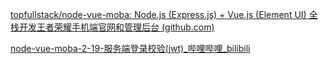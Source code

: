 [topfullstack/node-vue-moba: Node.js (Express.js) + Vue.js (Element UI) 全栈开发王者荣耀手机端官网和管理后台 (github.com)](https://github.com/topfullstack/node-vue-moba)

[node-vue-moba-2-19-服务端登录校验(jwt)_哔哩哔哩_bilibili](https://www.bilibili.com/video/BV1A4411Y7fi?p=27&vd_source=d5dcd9ecea5f54eff2a20a9e2ccc0fa0)